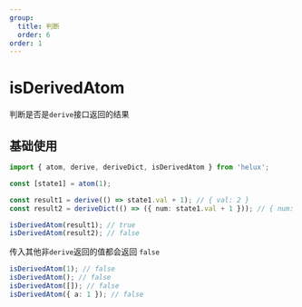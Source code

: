 ```yaml
---
group:
  title: 判断
  order: 6
order: 1
---
```


# isDerivedAtom

判断是否是`derive`接口返回的结果

## 基础使用

```ts
import { atom, derive, deriveDict, isDerivedAtom } from 'helux';

const [state1] = atom(1);

const result1 = derive(() => state1.val + 1); // { val: 2 }
const result2 = deriveDict(() => ({ num: state1.val + 1 })); // { num: 2 }

isDerivedAtom(result1); // true
isDerivedAtom(result2); // false
```

传入其他非`derive`返回的值都会返回 `false`

```ts
isDerivedAtom(1); // false
isDerivedAtom(); // false
isDerivedAtom([]); // false
isDerivedAtom({ a: 1 }); // false
```
